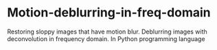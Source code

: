 # Motion-deblurring-in-freq-domain
Restoring sloppy images that have motion blur. Deblurring images with deconvolution in frequency domain. In Python programming language
